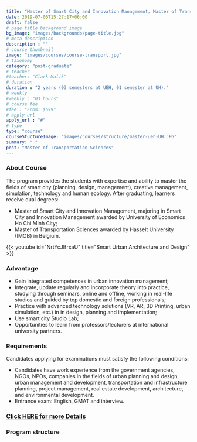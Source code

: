 ```yaml
---
title: "Master of Smart City and Innovation Management, Master of Transportation Sciences"
date: 2019-07-06T15:27:17+06:00
draft: false
# page title background image
bg_image: "images/backgrounds/page-title.jpg"
# meta description
description : ""
# course thumbnail
image: "images/courses/course-transport.jpg"
# taxonomy
category: "post-graduate"
# teacher
#teacher: "Clark Malik"
# duration
duration : "2 years (03 semesters at UEH, 01 semester at UH)."
# weekly
#weekly : "03 hours"
# course fee
#fee : "From: $699"
# apply url
apply_url : "#"
# type
type: "course"
courseStuctureImage: "images/courses/structure/master-ueh-UH.JPG"
summary: " "
post: "Master of Transportation Sciences"
---
```



### About Course

<!--StartFragment-->

The program provides the students with expertise and ability to master the fields of smart city (planning, design, management), creative management, simulation, technology and human ecology.
After graduating, learners receive dual degrees:
* Master of Smart City and Innovation Management, majoring in Smart City and Innovation Management awarded by University of Economics Ho Chi Minh City;
* Master of Transportation Sciences awarded by Hasselt University (IMOB) in Belgium.


<!--EndFragment-->

{{< youtube id="NrtYcJBrxaU" title="Smart Urban Architecture and Design" >}}


### Advantage
* Gain integrated competences in urban innovation management;
* Integrate, update regularly and incorporate theory into practice, studying through seminars, online and offline, working in real-life studios and guided by top domestic and foreign professionals;
* Practice with advanced technology solutions (VR, AR, 3D Printing, urban simulation, etc.) in in design, planning and implementation;
* Use smart city Studio Lab;
* Opportunities to learn from professors/lecturers at international university partners.



### Requirements

Candidates applying for examinations must satisfy the following conditions:
* Candidates have work experience from the government agencies, NGOs, NPOs, companies in the fields of urban planning and design, urban management and development, transportation and infrastructure planning, project management, real estate development, architecture, and environmental development.
* Entrance exam: English, GMAT and interview.

### [Click HERE for more Details](https://www.ueh.edu.vn/dao-tao/thac-si-tien-si/thac-si-dieu-hanh-cao-cap-emba/quan-ly-do-thi-thong-minh-va-sang-tao/?fbclid=IwAR09xSUOK2WxPuLZdZ4whONMLsnSDkAyvQqkoX0iioGizyCGdkdtBUqgig4)

### Program structure 